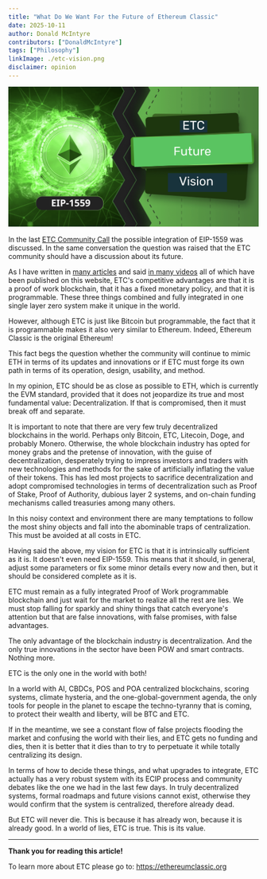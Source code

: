 ```yaml
---
title: "What Do We Want For the Future of Ethereum Classic"
date: 2025-10-11
author: Donald McIntyre
contributors: ["DonaldMcIntyre"]
tags: ["Philosophy"]
linkImage: ./etc-vision.png
disclaimer: opinion
---
```


![](./etc-vision.png)

In the last [ETC Community Call](https://youtu.be/N9zab2XWLVI?si=oDuLYkuXgrYNZJB-) the possible integration of EIP-1559 was discussed. In the same conversation the question was raised that the ETC community should have a discussion about its future. 

As I have written in [many articles](https://ethereumclassic.org/news/tag/blog) and said [in many videos](https://www.youtube.com/@ETCupdates) all of which have been published on this website, ETC's competitive advantages are that it is a proof of work blockchain, that it has a fixed monetary policy, and that it is programmable. These three things combined and fully integrated in one single layer zero system make it unique in the world. 

However, although ETC is just like Bitcoin but programmable, the fact that it is programmable makes it also very similar to Ethereum. Indeed, Ethereum Classic is the original Ethereum!

This fact begs the question whether the community will continue to mimic ETH in terms of its updates and innovations or if ETC must forge its own path in terms of its operation, design, usability, and method.

In my opinion, ETC should be as close as possible to ETH, which is currently the EVM standard, provided that it does not jeopardize its true and most fundamental value: Decentralization. If that is compromised, then it must break off and separate.

It is important to note that there are very few truly decentralized blockchains in the world. Perhaps only Bitcoin, ETC, Litecoin, Doge, and probably Monero. Otherwise, the whole blockchain industry has opted for money grabs and the pretense of innovation, with the guise of decentralization, desperately trying to impress investors and traders with new technologies and methods for the sake of artificially inflating the value of their tokens. This has led most projects to sacrifice decentralization and adopt compromised technologies in terms of decentralization such as Proof of Stake, Proof of Authority, dubious layer 2 systems, and on-chain funding mechanisms called treasuries among many others.

In this noisy context and environment there are many temptations to follow the most shiny objects and fall into the abominable traps of centralization. This must be avoided at all costs in ETC.

Having said the above, my vision for ETC is that it is intrinsically sufficient as it is. It doesn't even need EIP-1559. This means that it should, in general, adjust some parameters or fix some minor details every now and then, but it should be considered complete as it is. 

ETC must remain as a fully integrated Proof of Work programmable blockchain and just wait for the market to realize all the rest are lies. We must stop falling for sparkly and shiny things that catch everyone's attention but that are false innovations, with false promises, with false advantages.

The only advantage of the blockchain industry is decentralization. And the only true innovations in the sector have been POW and smart contracts. Nothing more. 

ETC is the only one in the world with both!

In a world with AI, CBDCs, POS and POA centralized blockchains, scoring systems, climate hysteria, and the one-global-government agenda, the only tools for people in the planet to escape the techno-tyranny that is coming, to protect their wealth and liberty, will be BTC and ETC.

If in the meantime, we see a constant flow of false projects flooding the market and confusing the world with their lies, and ETC gets no funding and dies, then it is better that it dies than to try to perpetuate it while totally centralizing its design.

In terms of how to decide these things, and what upgrades to integrate, ETC actually has a very robust system with its ECIP process and community debates like the one we had in the last few days. In truly decentralized systems, formal roadmaps and future visions cannot exist, otherwise they would confirm that the system is centralized, therefore already dead.

But ETC will never die. This is because it has already won, because it is already good. In a world of lies, ETC is true. This is its value. 

---

**Thank you for reading this article!**

To learn more about ETC please go to: https://ethereumclassic.org

